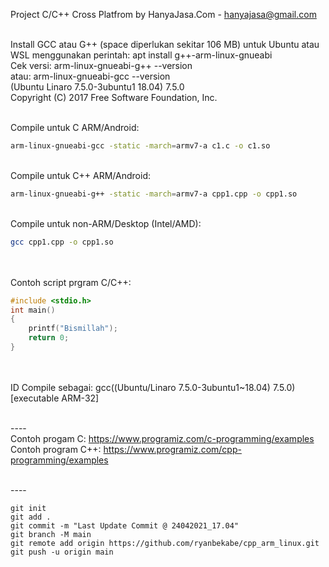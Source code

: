 Project C/C++ Cross Platfrom by HanyaJasa.Com - hanyajasa@gmail.com
<br>
<br>

Install GCC atau G++ (space diperlukan sekitar 106 MB) untuk Ubuntu atau WSL menggunakan perintah: 
apt install g++-arm-linux-gnueabi
<br>
Cek versi: 
arm-linux-gnueabi-g++ --version
<br>atau: 
arm-linux-gnueabi-gcc --version
<br>(Ubuntu Linaro 7.5.0-3ubuntu1 18.04) 7.5.0
<br>Copyright (C) 2017 Free Software Foundation, Inc.
<br>
<br>

Compile untuk C ARM/Android: 

```bash
arm-linux-gnueabi-gcc -static -march=armv7-a c1.c -o c1.so
```

<br>
Compile untuk C++ ARM/Android:

```bash
arm-linux-gnueabi-g++ -static -march=armv7-a cpp1.cpp -o cpp1.so
```

<br>
Compile untuk non-ARM/Desktop (Intel/AMD):

```bash
gcc cpp1.cpp -o cpp1.so
```

<br>
<br>
Contoh script prgram C/C++:
<br>

```C
#include <stdio.h>
int main()
{
	printf("Bismillah");
	return 0;
}
```

<br>
<br>
ID Compile sebagai: 
gcc((Ubuntu/Linaro 7.5.0-3ubuntu1~18.04) 7.5.0)[executable ARM-32]
<br>

<br>----
<br>Contoh progam C: https://www.programiz.com/c-programming/examples
<br>Contoh program C++: https://www.programiz.com/cpp-programming/examples

<br>----
<br>

```git
git init
git add .
git commit -m "Last Update Commit @ 24042021_17.04"
git branch -M main
git remote add origin https://github.com/ryanbekabe/cpp_arm_linux.git
git push -u origin main
```

